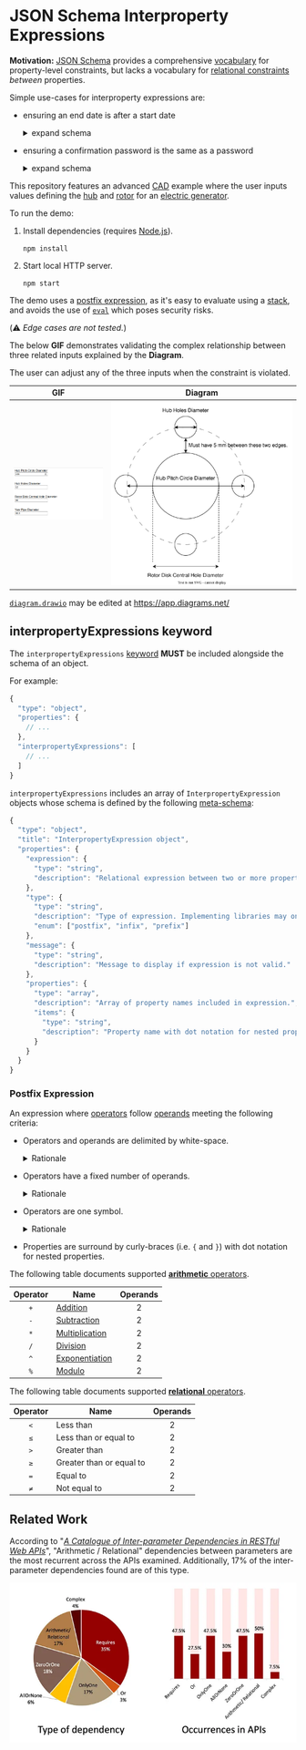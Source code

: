 # JSON Schema Interproperty Expressions

**Motivation:** [JSON Schema](https://json-schema.org/) provides a comprehensive [vocabulary](https://json-schema.org/learn/glossary.html#vocabulary) for property-level constraints, but lacks a vocabulary for [relational constraints](https://en.wikipedia.org/wiki/Relational_operator) *between* properties.

Simple use-cases for interproperty expressions are:

* ensuring an end date is after a start date
  
  <details>
    <summary>expand schema</summary>

    ```js
    {
      "type": "object",
      "properties": {
        "startDate": {
          "type": "string",
          "format": "date",
          "title": "Start Date"
        },
        "endDate": {
          "type": "string",
          "format": "date",
          "title": "End Date"
        }
      },
      "interpropertyExpressions": [
        {
          // Equivalent infix expression:
          // {startDate} < {endDate}
          "expression": "{startDate} {endDate} <",
          "type": "postfix",
          "message": "End date must be after start date.",
          "properties": ["startDate", "endDate"]
        }
      ]
    }
    ```
  </details>

* ensuring a confirmation password is the same as a password

  <details>
    <summary>expand schema</summary>

    ```js
    {
      "type": "object",
      "properties": {
        "password": {
          "type": "string",
          "title": "Password"
        },
        "confirmationPassword": {
          "type": "string",
          "title": "Confirm Password"
        }
      },
      "interpropertyExpressions": [
        {
          // Equivalent infix expression:
          // {password} = {confirmationPassword}
          "expression": "{password} {confirmationPassword} =",
          "type": "postfix",
          "message": "Confirmation password must match password.",
          "properties": ["password", "confirmationPassword"]
        }
      ]
    }
    ```
  </details>

This repository features an advanced [CAD](https://en.wikipedia.org/wiki/Computer-aided_design) example where the user inputs values defining the [hub](https://en.wikipedia.org/wiki/Wheel#Hub) and [rotor](https://en.wikipedia.org/wiki/Rotor_(electric)) for an [electric generator](https://en.wikipedia.org/wiki/Electric_generator).

To run the demo:

1. Install dependencies (requires [Node.js](https://nodejs.org/en)).

       npm install

2. Start local HTTP server.

       npm start

The demo uses a [postfix expression](https://en.wikipedia.org/wiki/Reverse_Polish_notation), as it's easy to evaluate using a [stack](https://en.wikipedia.org/wiki/Stack_(abstract_data_type)), and avoids the use of [`eval`](https://developer.mozilla.org/en-US/docs/Web/JavaScript/Reference/Global_Objects/eval) which poses security risks.

(⚠️ *Edge cases are not tested.*)

The below **GIF** demonstrates validating the complex relationship between three related inputs explained by the **Diagram**.

The user can adjust any of the three inputs when the constraint is violated.

|GIF|Diagram|
|---|---|
|![Demo](./json-schema-interproperty-expressions-demo.gif)|![Diagram](./diagram.svg)|

[`diagram.drawio`](./diagram.drawio) may be edited at https://app.diagrams.net/

## interpropertyExpressions keyword

The `interpropertyExpressions` [keyword](https://json-schema.org/learn/glossary.html#keyword) **MUST** be included alongside the schema of an object.

For example:

```js
{
  "type": "object",
  "properties": {
    // ...
  },
  "interpropertyExpressions": [
    // ...
  ]
}
```

`interpropertyExpressions` includes an array of `InterpropertyExpression` objects whose schema is defined by the following [meta-schema](https://json-schema.org/learn/glossary.html#meta-schema):

```js
{
  "type": "object",
  "title": "InterpropertyExpression object",
  "properties": {
    "expression": {
      "type": "string",
      "description": "Relational expression between two or more properties where true means valid."
    },
    "type": {
      "type": "string",
      "description": "Type of expression. Implementing libraries may only support one or more types.",
      "enum": ["postfix", "infix", "prefix"]
    },
    "message": {
      "type": "string",
      "description": "Message to display if expression is not valid."
    },
    "properties": {
      "type": "array",
      "description": "Array of property names included in expression.",
      "items": {
        "type": "string",
        "description": "Property name with dot notation for nested properties."
      }
    }
  }
}
```

### Postfix Expression

An expression where [operators](https://en.wikipedia.org/wiki/Operation_(mathematics)) follow [operands](https://en.wikipedia.org/wiki/Operand) meeting the following criteria:

* Operators and operands are delimited by white-space.

  <details>
    <summary>Rationale</summary>
    Avoids ambiguity in parsing expressions where operands contain potential operators.

    For example, consider the following expression comparing two dates:
    ```
    2022-12-25 2022-12-26 <
    ```

    Then the following expression subtracting two numbers:
    ```
    2022 12 -
    ```

    Other examples include timestamps (e.g. `2018-11-13T20:20:39+00:00`) and addition (i.e. `+`).
  </details>

* Operators have a fixed number of operands.

  <details>
    <summary>Rationale</summary>
    If every operator has a fixed number of operands, then parentheses are not needed.
  </details>

* Operators are one symbol.
  <details>
    <summary>Rationale</summary>

    Avoids a [lookahead](https://en.wikipedia.org/wiki/Parsing#Lookahead) when parsing potentially ambiguous operators such as `<` (if `<=` is also an operator).
  </details>

* Properties are surround by curly-braces (i.e. `{` and `}`) with dot notation for nested properties.

The following table documents supported [**arithmetic** operators](https://en.wikipedia.org/wiki/Arithmetic).

|Operator|Name|Operands|
|:------:|----|:------:|
|`+`|[Addition](https://en.wikipedia.org/wiki/Addition)|2|
|`-`|[Subtraction](https://en.wikipedia.org/wiki/Subtraction)|2|
|`*`|[Multiplication](https://en.wikipedia.org/wiki/Multiplication)|2|
|`/`|[Division](https://en.wikipedia.org/wiki/Division_(mathematics))|2|
|`^`|[Exponentiation](https://en.wikipedia.org/wiki/Exponentiation)|2|
|`%`|[Modulo](https://en.wikipedia.org/wiki/Modulo)|2|

The following table documents supported [**relational** operators](https://en.wikipedia.org/wiki/Relational_operator).

|Operator|Name|Operands|
|:------:|----|:------:|
|`<`|Less than|2|
|`≤`|Less than or equal to|2|
|`>`|Greater than|2|
|`≥`|Greater than or equal to|2|
|`=`|Equal to|2|
|`≠`|Not equal to|2|

## Related Work

According to "*[A Catalogue of Inter-parameter Dependencies in RESTful Web APIs](https://www.researchgate.net/publication/336816181_A_Catalogue_of_Inter-parameter_Dependencies_in_RESTful_Web_APIs)*", "Arithmetic / Relational" dependencies between parameters are the most recurrent across the APIs examined. Additionally, 17% of the inter-parameter dependencies
found are of this type.

[![Frequency of the dependencies according to the number of occurrences and the number of APIs (out of 40) presenting them.](inter-parameter-dependencies-in-webapis.webp)](https://medium.com/isa-group/inter-parameter-dependencies-in-rest-apis-4664e901c124)
